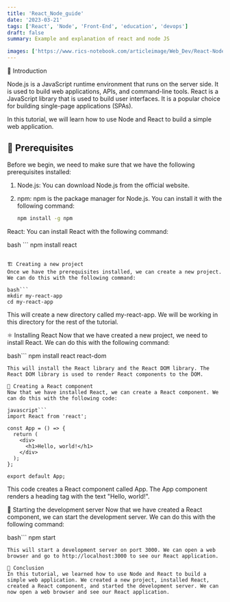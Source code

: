 ```yaml
---
title: 'React_Node_guide'
date: '2023-03-21'
tags: ['React', 'Node', 'Front-End', 'education', 'devops']
draft: false
summary: Example and explanation of react and node JS

images: ['https://www.rics-notebook.com/articleimage/Web_Dev/React-Node-guide.webp']
---
```


💨 Introduction

Node.js is a JavaScript runtime environment that runs on the server side. It is used to build web applications, APIs, and command-line tools. React is a JavaScript library that is used to build user interfaces. It is a popular choice for building single-page applications (SPAs).

In this tutorial, we will learn how to use Node and React to build a simple web application.

## 📝 Prerequisites

Before we begin, we need to make sure that we have the following prerequisites installed:

1. Node.js: You can download Node.js from the official website.
2. npm: npm is the package manager for Node.js. You can install it with the following command:

   ```bash
   npm install -g npm
   ```

React: You can install React with the following command:

bash ```
npm install react

````

🏗️ Creating a new project
Once we have the prerequisites installed, we can create a new project. We can do this with the following command:

bash```
mkdir my-react-app
cd my-react-app
````

This will create a new directory called my-react-app. We will be working in this directory for the rest of the tutorial.

⚛️ Installing React
Now that we have created a new project, we need to install React. We can do this with the following command:

bash```
npm install react react-dom

````
This will install the React library and the React DOM library. The React DOM library is used to render React components to the DOM.

🎨 Creating a React component
Now that we have installed React, we can create a React component. We can do this with the following code:

javascript```
import React from 'react';

const App = () => {
  return (
    <div>
      <h1>Hello, world!</h1>
    </div>
  );
};

export default App;
````

This code creates a React component called App. The App component renders a heading tag with the text "Hello, world!".

🚀 Starting the development server
Now that we have created a React component, we can start the development server. We can do this with the following command:

bash```
npm start

```
This will start a development server on port 3000. We can open a web browser and go to http://localhost:3000 to see our React application.

🎉 Conclusion
In this tutorial, we learned how to use Node and React to build a simple web application. We created a new project, installed React, created a React component, and started the development server. We can now open a web browser and see our React application.
```
